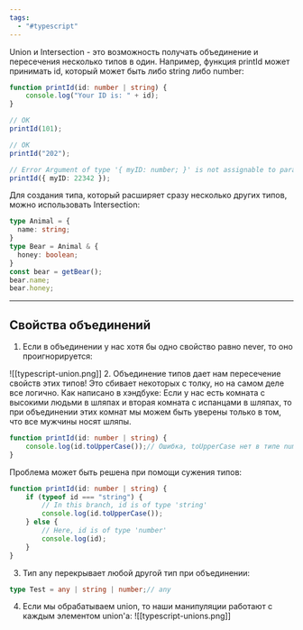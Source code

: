 ```yaml
---
tags:
  - "#typescript"
---
```



Union и Intersection - это возможность получать объединение и пересечения несколько типов в один. Например, функция printId может принимать id, который может быть либо string либо number:

```ts
function printId(id: number | string) {
	console.log("Your ID is: " + id);
}

// OK
printId(101);

// OK
printId("202");

// Error Argument of type '{ myID: number; }' is not assignable to parameter of type 'string | number'.
printId({ myID: 22342 });
```

Для создания типа, который расширяет сразу несколько других типов, можно использовать Intersection:

```ts
type Animal = {
  name: string;
}  
type Bear = Animal & { 
  honey: boolean;
}  
const bear = getBear();
bear.name;
bear.honey;
```

---
## Свойства объединений

1. Если в объединении у нас хотя бы одно свойство равно never, то оно проигнорируется:

![[typescript-union.png]]
2. Объединение типов дает нам пересечение свойств этих типов! Это сбивает некоторых с толку, но на самом деле все логично. Как написано в хэндбуке: Если у нас есть комната с высокими людьми в шляпах и вторая комната с испанцами в шляпах, то при объединении этих комнат мы можем быть уверены только в том, что все мужчины носят шляпы.

```ts
function printId(id: number | string) {
	console.log(id.toUpperCase());// Ошибка, toUpperCase нет в типе number
}
```

Проблема может быть решена при помощи сужения типов:

```ts
function printId(id: number | string) {
	if (typeof id === "string") {
		// In this branch, id is of type 'string'
		console.log(id.toUpperCase());
	} else {
		// Here, id is of type 'number'
		console.log(id);
	}
}
```

3. Тип any перекрывает любой другой тип при объединении:

```ts
type Test = any | string | number;// any
```

4. Если мы обрабатываем union, то наши манипуляции работают с каждым элементом union'а:
 ![[typescript-unions.png]]

